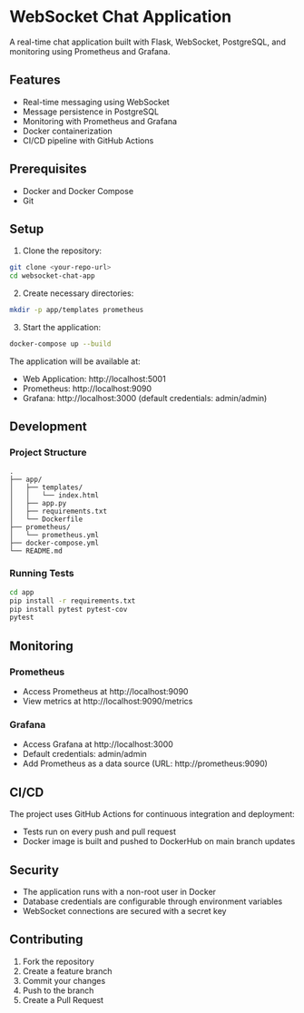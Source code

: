 # WebSocket Chat Application

A real-time chat application built with Flask, WebSocket, PostgreSQL, and monitoring using Prometheus and Grafana.

## Features

- Real-time messaging using WebSocket
- Message persistence in PostgreSQL
- Monitoring with Prometheus and Grafana
- Docker containerization
- CI/CD pipeline with GitHub Actions

## Prerequisites

- Docker and Docker Compose
- Git

## Setup

1. Clone the repository:
```bash
git clone <your-repo-url>
cd websocket-chat-app
```

2. Create necessary directories:
```bash
mkdir -p app/templates prometheus
```

3. Start the application:
```bash
docker-compose up --build
```

The application will be available at:
- Web Application: http://localhost:5001
- Prometheus: http://localhost:9090
- Grafana: http://localhost:3000 (default credentials: admin/admin)

## Development

### Project Structure
```
.
├── app/
│   ├── templates/
│   │   └── index.html
│   ├── app.py
│   ├── requirements.txt
│   └── Dockerfile
├── prometheus/
│   └── prometheus.yml
├── docker-compose.yml
└── README.md
```

### Running Tests
```bash
cd app
pip install -r requirements.txt
pip install pytest pytest-cov
pytest
```

## Monitoring

### Prometheus
- Access Prometheus at http://localhost:9090
- View metrics at http://localhost:9090/metrics

### Grafana
- Access Grafana at http://localhost:3000
- Default credentials: admin/admin
- Add Prometheus as a data source (URL: http://prometheus:9090)

## CI/CD

The project uses GitHub Actions for continuous integration and deployment:
- Tests run on every push and pull request
- Docker image is built and pushed to DockerHub on main branch updates

## Security

- The application runs with a non-root user in Docker
- Database credentials are configurable through environment variables
- WebSocket connections are secured with a secret key

## Contributing

1. Fork the repository
2. Create a feature branch
3. Commit your changes
4. Push to the branch
5. Create a Pull Request